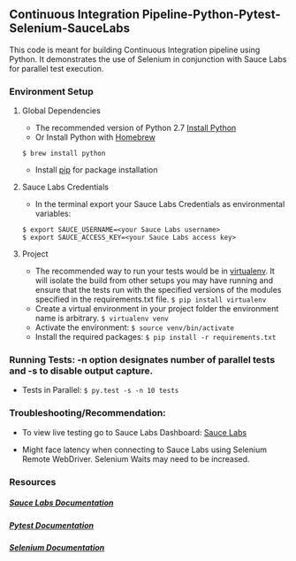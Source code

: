 ## Continuous Integration Pipeline-Python-Pytest-Selenium-SauceLabs

This code is meant for building Continuous Integration pipeline using Python.
It demonstrates the use of Selenium in conjunction with Sauce Labs for parallel test execution.

### Environment Setup

1. Global Dependencies
    * The recommended version of Python 2.7 [Install Python](https://www.python.org/downloads/) 
    * Or Install Python with [Homebrew](http://brew.sh/)
    ```
    $ brew install python
    ```
    * Install [pip](https://pip.pypa.io/en/stable/installing/) for package installation

2. Sauce Labs Credentials
    * In the terminal export your Sauce Labs Credentials as environmental variables:
    ```
    $ export SAUCE_USERNAME=<your Sauce Labs username>
	$ export SAUCE_ACCESS_KEY=<your Sauce Labs access key>
    ```
3. Project
	* The recommended way to run your tests would be in [virtualenv](https://virtualenv.readthedocs.org/en/latest/). It will isolate the build from other setups you may have running and ensure that the tests run with the specified versions of the modules specified in the requirements.txt file.
	```$ pip install virtualenv```
	* Create a virtual environment in your project folder the environment name is arbitrary.
	```$ virtualenv venv```
	* Activate the environment:
	```$ source venv/bin/activate```
	* Install the required packages:
	```$ pip install -r requirements.txt```
    
### Running Tests:  -n option designates number of parallel tests and -s to disable output capture.

*  Tests in Parallel:
    ```$ py.test -s -n 10 tests```

### Troubleshooting/Recommendation:

* To view live testing go to Sauce Labs Dashboard: [Sauce Labs](https://saucelabs.com/)

* Might face latency when connecting to Sauce Labs using Selenium Remote WebDriver. Selenium Waits may need to be increased. 


### Resources
##### [Sauce Labs Documentation](https://wiki.saucelabs.com/)

##### [Pytest Documentation](http://pytest.org/latest/contents.html)

##### [Selenium Documentation](http://www.seleniumhq.org/docs/)
